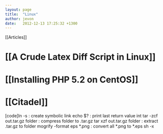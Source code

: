 ```yaml
---
layout: page
title:  "Linux"
author: jevon
date:   2012-12-13 17:25:32 +1300
---
```


[[Articles]]

# [[A Crude Latex Diff Script in Linux]]
# [[Installing PHP 5.2 on CentOS]]
# [[Citadel]]

[code]ln -s <target> <source>     : create symbolic link
echo $?                     : print last return value int
tar -zcf out.tar.gz folder  : compress folder to .tar.gz
tar xzf out.tar.gz folder   : extract .tar.gz to folder
mogrify -format eps *.png   : convert all *.png to *.eps
sh -x <script>              : show all commands executed by given script for debug[/code]

If this fails, the version of tar may not support gzip compression. In this case, you can use the traditional two-stage command:
gzip -dc filename.tar.gz | tar xf -

==Commit directories to [[SVN]] individually==
[code]find . -maxdepth 1 -regex ./[A-Za-z0-9].+ -exec svn commit '{}' --message "Adding {} pictures folder to repository" ;[/code]

* "find ." matches all files and directories in the current directory
* "-maxdepth 1" only matches top-level directories
* "-regex ./[A-Za-z0-9].+" removes the ./ directory
* "-exec svn commit" runs "svn commit" with each result
* "{}" is replaced with the result directory name
* ; is required to end the line

Also see http://www.pixelbeat.org/cmdline.html for a neat reference.

==Joining multiple PDFs together==
If they're all the same size, you can use Ghostscript:

[code]gs -dBATCH -dNOPAUSE -q -sDEVICE=pdfwrite -sOutputFile=out.pdf in1.pdf in2.pdf in3.pdf[/code]

==Misc Notes==
[code]./configure: line 23: syntax error near unexpected token `$'inr''[/code]

The configure file line endings has changed from Unix style to [[Windows]] style (probably winzip being stupid). To fix:

[code]$ vim ./configure
:set ff=unix
:wq[/code]

==Adding a New Sudo User==
Create a new user:

[code]
root@server:~$ sudo adduser username
[sudo] password for root:
Adding user 'username' ...
Adding new group 'username' (1234) ...
Adding new user 'username' (1234) with group 'username' ...
Creating home directory '/home/username' ...
Copying files from '/etc/skel' ...
Enter new UNIX password:
Retype new UNIX password:
passwd: password updated successfully
Changing the user information for username
Enter the new value, or press ENTER for the default
        Full Name []: Your Name
        Room Number []:
        Work Phone []: 
        Home Phone []:
        Other []: 
Is the information correct? [Y/n] y
[/code]

<a href="http://www.ubuntuka.com/add-user-to-existing-group-ubuntu/">Add it to the</a> admin user group:

[code]sudo usermod -a -G admin username[/code]

Or, define it as an explicit member of the admin group:

[code]sudo usermod -g admin username[/code]

Alternatively, you could use `visudo`, but be careful when editing the `sudoers` file!

[[Category:Article]]
[[Category:Linux]]
